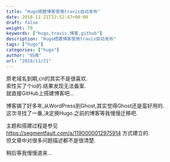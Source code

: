 ```yaml
---
title: "Hugo搭建博客使用travis自动发布"
date: 2018-11-21T22:52:47+08:00
draft: false
weight: 70
keywords: ["hugo,travis,博客,github"]
description: "Hugo搭建博客使用travis自动发布"
tags: ["hugo"]
categories: ["hugo"]
author: "码魂"
url: "2018/11/21"
---
```


原老域名到期,cn的其实不是很喜欢.  
索性买了个io的.结果发现无法备案.  
就直接GitHub上搭建博客吧...  

博客搞了好多年,从WordPress到Ghost,其实觉得Ghost还是蛮好用的.  
这次寻找了一番,决定换Hugo.之前的博客等我慢慢迁移吧.  

主题和搭建过程是参见  
https://segmentfault.com/a/1190000012975914 方式建立的.  
但文章中对很多问题描述都不是很清楚.

稍后等我慢慢道来...